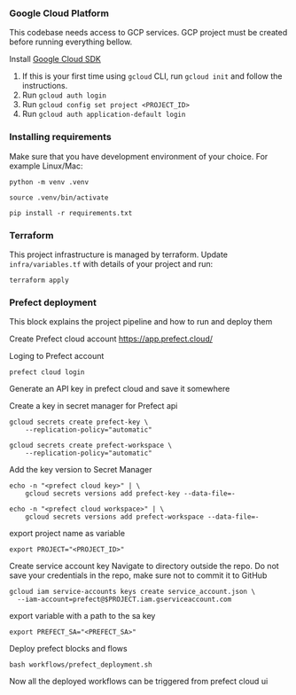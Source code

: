 
### Google Cloud Platform

This codebase needs access to GCP services. GCP project must be created before running everything bellow. 

Install [Google Cloud SDK](https://cloud.google.com/sdk/docs/install)

1. If this is your first time using `gcloud` CLI, run `gcloud init` and follow the instructions.
2. Run `gcloud auth login`
3. Run `gcloud config set project <PROJECT_ID>`
4. Run `gcloud auth application-default login`

### Installing requirements 

Make sure that you have development environment of your choice. For example Linux/Mac: 

```shell
python -m venv .venv
```
```shell
source .venv/bin/activate
```
```shell
pip install -r requirements.txt
```

### Terraform 

This project infrastructure is managed by terraform. Update `infra/variables.tf` with details of your project and run:

```shell
terraform apply
```

### Prefect deployment

This block explains the project pipeline and how to run and deploy them

Create Prefect cloud account https://app.prefect.cloud/

Loging to Prefect account

```shell
prefect cloud login
```

Generate an API key in prefect cloud and save it somewhere

Create a key in secret manager for Prefect api

```shell
gcloud secrets create prefect-key \
    --replication-policy="automatic"
```

```shell
gcloud secrets create prefect-workspace \
    --replication-policy="automatic"
```
Add the key version to Secret Manager

```shell
echo -n "<prefect cloud key>" | \   
    gcloud secrets versions add prefect-key --data-file=- 
```

```shell
echo -n "<prefect cloud workspace>" | \   
    gcloud secrets versions add prefect-workspace --data-file=- 
```
export project name as variable

```shell
export PROJECT="<PROJECT_ID>"
```

Create service account key
Navigate to directory outside the repo. Do not save your credentials in the repo, make sure not to commit it to GitHub

```shell
gcloud iam service-accounts keys create service_account.json \
  --iam-account=prefect@$PROJECT.iam.gserviceaccount.com
```

export variable with a path to the sa key

```shell
export PREFECT_SA="<PREFECT_SA>"
```

Deploy prefect blocks and flows

```shell
bash workflows/prefect_deployment.sh
```

Now all the deployed workflows can be triggered from prefect cloud ui

